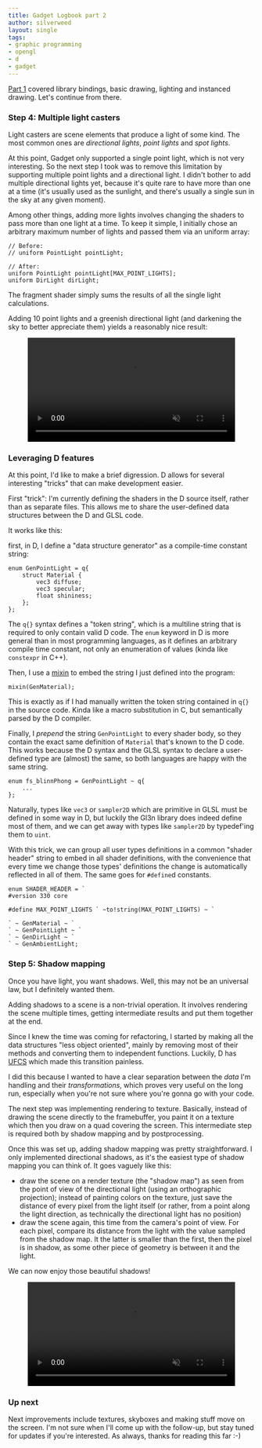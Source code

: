 ```yaml
---
title: Gadget Logbook part 2
author: silverweed
layout: single
tags:
- graphic programming  
- opengl  
- d  
- gadget  
---
```


[Part 1](/Gadget_Logbook_part_1/) covered library bindings, basic drawing, lighting and 
instanced drawing. Let's continue from there.

### Step 4: Multiple light casters
Light casters are scene elements that produce a light of some kind. The most common ones are
*directional lights*, *point lights* and *spot lights*. 

At this point, Gadget only supported a single point light, which is not very interesting.
So the next step I took was to remove this limitation by supporting multiple point lights and a 
directional light. I didn't bother to add multiple directional lights yet, because it's quite rare
to have more than one at a time (it's usually used as the sunlight, and there's usually a single sun
in the sky at any given moment).

Among other things, adding more lights involves changing the shaders to pass more than one light at
a time. To keep it simple, I initially chose an arbitrary maximum number of lights and passed them
via an uniform array:

```
// Before:
// uniform PointLight pointLight;

// After:
uniform PointLight pointLight[MAX_POINT_LIGHTS];
uniform DirLight dirLight;
```

The fragment shader simply sums the results of all the single light calculations.

Adding 10 point lights and a greenish directional light (and darkening the sky to better appreciate them)
yields a reasonably nice result:

<figure>
  <a href='/assets/video/gadget/multiplelights.webm'>
    <video style='width: 100%' src='/assets/video/gadget/multiplelights.webm' alt='Multiple lights' loop muted preload autoplay>
      Your browser does not support HTML5.
    </video>
  </a>
</figure>

### Leveraging D features
At this point, I'd like to make a brief digression.
D allows for several interesting "tricks" that can make development easier.

First "trick": I'm currently defining the shaders in the D source itself, rather than as separate files.
This allows me to share the user-defined data structures between the D and GLSL code. 

It works like this:

first, in D, I define a "data structure generator" as a compile-time constant string:

```
enum GenPointLight = q{
	struct Material {
		vec3 diffuse;
		vec3 specular;
		float shininess;
	};
};
```

The `q{}` syntax defines a "token string", which is a multiline string that is required to only contain 
valid D code. The `enum` keyword in D is more general than in most programming languages, as it defines
an arbitrary compile time constant, not only an enumeration of values (kinda like `constexpr` in C++).

Then, I use a [mixin](https://dlang.org/articles/mixin.html) to embed the string I just defined into
the program:

```
mixin(GenMaterial);
```

This is exactly as if I had manually written the token string contained in `q{}` in the source code.
Kinda like a macro substitution in C, but semantically parsed by the D compiler.

Finally, I *prepend* the string `GenPointLight` to every shader body, so they contain the exact same
definition of `Material` that's known to the D code. This works because the D syntax and the GLSL
syntax to declare a user-defined type are (almost) the same, so both languages are happy with the same
string.

```
enum fs_blinnPhong = GenPointLight ~ q{
	...
};
```

Naturally, types like `vec3` or `sampler2D` which are primitive in GLSL must be defined in
some way in D, but luckily the Gl3n library does indeed define most of them, and we can get away with 
types like `sampler2D` by typedef'ing them to `uint`.

With this trick, we can group all user types definitions in a common "shader header" string to embed
in all shader definitions, with the convenience that every time we change those types' definitions
the change is automatically reflected in all of them. The same goes for `#define`d constants.

```
enum SHADER_HEADER = `
#version 330 core

#define MAX_POINT_LIGHTS ` ~to!string(MAX_POINT_LIGHTS) ~ `

` ~ GenMaterial ~ `
` ~ GenPointLight ~ `
` ~ GenDirLight ~ `
` ~ GenAmbientLight;
```

### Step 5: Shadow mapping
Once you have light, you want shadows. Well, this may not be an universal law, but I definitely wanted them.

Adding shadows to a scene is a non-trivial operation. It involves rendering the scene multiple times,
getting intermediate results and put them together at the end.

Since I knew the time was coming for refactoring, I started by making all the data structures
"less object oriented", mainly by removing most of their methods and converting them to independent functions.
Luckily, D has [UFCS](https://en.wikipedia.org/wiki/Uniform_Function_Call_Syntax) which made this transition
painless.

I did this because I wanted to have a clear separation between the *data* I'm handling and their *transformations*,
which proves very useful on the long run, especially when you're not sure where you're gonna go with your code.

The next step was implementing rendering to texture. Basically, instead of drawing the scene directly to the
framebuffer, you paint it on a texture which then you draw on a quad covering the screen.
This intermediate step is required both by shadow mapping and by postprocessing.

Once this was set up, adding shadow mapping was pretty straightforward. I only implemented directional shadows,
as it's the easiest type of shadow mapping you can think of. It goes vaguely like this:  

- draw the scene on a render texture (the "shadow map") as seen from the point of view of the directional light
  (using an orthographic projection); instead of painting colors on the texture, just save the distance of 
  every pixel from the light itself (or rather, from a point along the light direction, as technically the
  directional light has no position)
- draw the scene again, this time from the camera's point of view. For each pixel, compare its distance
  from the light with the value sampled from the shadow map. It the latter is smaller than the first, then
  the pixel is in shadow, as some other piece of geometry is between it and the light.

We can now enjoy those beautiful shadows!

<figure>
  <a href='/assets/video/gadget/shadows.webm'>
    <video style='width: 100%' src='/assets/video/gadget/shadows.webm' alt='Directional shadows' loop muted preload autoplay>
      Your browser does not support HTML5.
    </video>
  </a>
</figure>


### Up next

Next improvements include textures, skyboxes and making stuff move on the screen. I'm not sure when I'll
come up with the follow-up, but stay tuned for updates if you're interested.
As always, thanks for reading this far :-)

